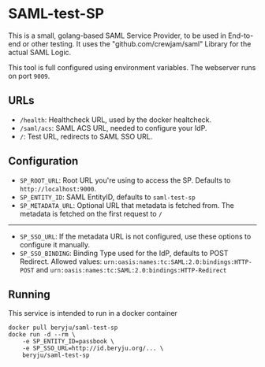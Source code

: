# SAML-test-SP

This is a small, golang-based SAML Service Provider, to be used in End-to-end or other testing. It uses the "github.com/crewjam/saml" Library for the actual SAML Logic.

This tool is full configured using environment variables. The webserver runs on port `9009`.

## URLs

- `/health`: Healthcheck URL, used by the docker healtcheck.
- `/saml/acs`: SAML ACS URL, needed to configure your IdP.
- `/`: Test URL, redirects to SAML SSO URL.

## Configuration

- `SP_ROOT_URL`: Root URL you're using to access the SP. Defaults to `http://localhost:9000`.
- `SP_ENTITY_ID`: SAML EntityID, defaults to `saml-test-sp`
- `SP_METADATA_URL`: Optional URL that metadata is fetched from. The metadata is fetched on the first request to `/`
---
- `SP_SSO_URL`: If the metadata URL is not configured, use these options to configure it manually.
- `SP_SSO_BINDING`: Binding Type used for the IdP, defaults to POST Redirect. Allowed values: `urn:oasis:names:tc:SAML:2.0:bindings:HTTP-POST` and `urn:oasis:names:tc:SAML:2.0:bindings:HTTP-Redirect`

## Running

This service is intended to run in a docker container

```
docker pull beryju/saml-test-sp
docke run -d --rm \
    -e SP_ENTITY_ID=passbook \
    -e SP_SSO_URL=http://id.beryju.org/... \
    beryju/saml-test-sp
```
